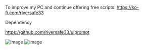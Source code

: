 To improve my PC and continue offering free scripts: https://ko-fi.com/riversafe33

Dependency

https://github.com/riversafe33/uiprompt

![image](https://github.com/user-attachments/assets/43adc534-d6e2-4bee-91d3-19876fa32cb3)
![image](https://github.com/user-attachments/assets/6fbc6c33-5249-42bc-8564-7aaa41ec11c4)

